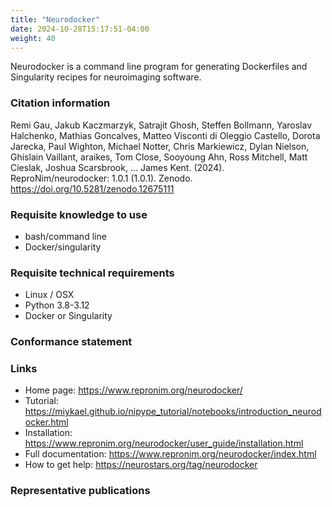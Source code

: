 ```yaml
---
title: "Neurodocker"
date: 2024-10-28T15:17:51-04:00
weight: 40
---
```


Neurodocker is a command line program for generating Dockerfiles and Singularity recipes for neuroimaging software.

### Citation information

Remi Gau, Jakub Kaczmarzyk, Satrajit Ghosh, Steffen Bollmann, Yaroslav Halchenko, Mathias Goncalves, Matteo Visconti di Oleggio Castello, Dorota Jarecka, Paul Wighton, Michael Notter, Chris Markiewicz, Dylan Nielson, Ghislain Vaillant, araikes, Tom Close, Sooyoung Ahn, Ross Mitchell, Matt Cieslak, Joshua Scarsbrook, … James Kent. (2024). ReproNim/neurodocker: 1.0.1 (1.0.1). Zenodo. https://doi.org/10.5281/zenodo.12675111

### Requisite knowledge to use

- bash/command line
- Docker/singularity

### Requisite technical requirements

- Linux / OSX
- Python 3.8-3.12
- Docker or Singularity

### Conformance statement

### Links

- Home page: https://www.repronim.org/neurodocker/
- Tutorial: https://miykael.github.io/nipype_tutorial/notebooks/introduction_neurodocker.html
- Installation: https://www.repronim.org/neurodocker/user_guide/installation.html
- Full documentation: https://www.repronim.org/neurodocker/index.html
- How to get help: https://neurostars.org/tag/neurodocker

### Representative publications




